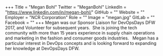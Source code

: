 +++
Title = "Megan Bohl"
Twitter = "MeganBohl"
LinkedIn = "https://www.linkedin.com/in/megan-bohl/"
GitHub = ""
Website = ""
Employer = "NCR Corporation"
Role = ""
Image = "megan.jpg"
GitLab = ""
Facebook = ""
+++
Megan was our Sponsor Liaison for DevOpsDays DFW 2017, and Volunteer for subsequent years.  She is joining the tech community with more than 15 years experience in supply chain operations and marketing in the fashion and consumer goods industries.   Megan has a particular interest in DevOps concepts and is looking forward to expanding her knowledge at DevOpsDays DFW.